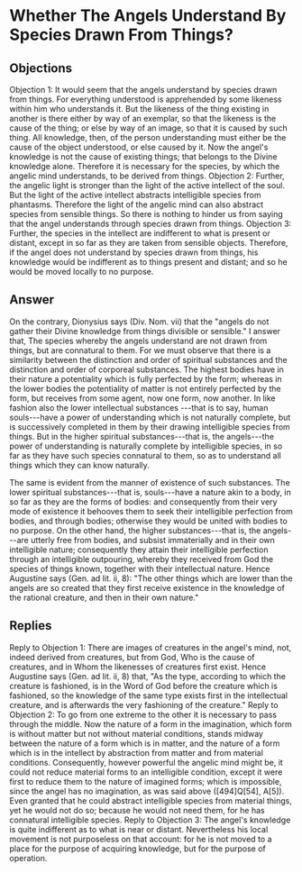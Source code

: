 # Whether The Angels Understand By Species Drawn From Things?
## Objections
Objection 1: It would seem that the angels understand by species drawn from things. For everything understood is apprehended by some likeness within him who understands it. But the likeness of the thing existing in another is there either by way of an exemplar, so that the likeness is the cause of the thing; or else by way of an image, so that it is caused by such thing. All knowledge, then, of the person understanding must either be the cause of the object understood, or else caused by it. Now the angel's knowledge is not the cause of existing things; that belongs to the Divine knowledge alone. Therefore it is necessary for the species, by which the angelic mind understands, to be derived from things.
Objection 2: Further, the angelic light is stronger than the light of the active intellect of the soul. But the light of the active intellect abstracts intelligible species from phantasms. Therefore the light of the angelic mind can also abstract species from sensible things. So there is nothing to hinder us from saying that the angel understands through species drawn from things.
Objection 3: Further, the species in the intellect are indifferent to what is present or distant, except in so far as they are taken from sensible objects. Therefore, if the angel does not understand by species drawn from things, his knowledge would be indifferent as to things present and distant; and so he would be moved locally to no purpose.
## Answer
On the contrary, Dionysius says (Div. Nom. vii) that the "angels do not gather their Divine knowledge from things divisible or sensible."
I answer that, The species whereby the angels understand are not drawn from things, but are connatural to them. For we must observe that there is a similarity between the distinction and order of spiritual substances and the distinction and order of corporeal substances. The highest bodies have in their nature a potentiality which is fully perfected by the form; whereas in the lower bodies the potentiality of matter is not entirely perfected by the form, but receives from some agent, now one form, now another. In like fashion also the lower intellectual substances ---that is to say, human souls---have a power of understanding which is not naturally complete, but is successively completed in them by their drawing intelligible species from things. But in the higher spiritual substances---that is, the angels---the power of understanding is naturally complete by intelligible species, in so far as they have such species connatural to them, so as to understand all things which they can know naturally.

The same is evident from the manner of existence of such substances. The lower spiritual substances---that is, souls---have a nature akin to a body, in so far as they are the forms of bodies: and consequently from their very mode of existence it behooves them to seek their intelligible perfection from bodies, and through bodies; otherwise they would be united with bodies to no purpose. On the other hand, the higher substances---that is, the angels---are utterly free from bodies, and subsist immaterially and in their own intelligible nature; consequently they attain their intelligible perfection through an intelligible outpouring, whereby they received from God the species of things known, together with their intellectual nature. Hence Augustine says (Gen. ad lit. ii, 8): "The other things which are lower than the angels are so created that they first receive existence in the knowledge of the rational creature, and then in their own nature."
## Replies
Reply to Objection 1: There are images of creatures in the angel's mind, not, indeed derived from creatures, but from God, Who is the cause of creatures, and in Whom the likenesses of creatures first exist. Hence Augustine says (Gen. ad lit. ii, 8) that, "As the type, according to which the creature is fashioned, is in the Word of God before the creature which is fashioned, so the knowledge of the same type exists first in the intellectual creature, and is afterwards the very fashioning of the creature."
Reply to Objection 2: To go from one extreme to the other it is necessary to pass through the middle. Now the nature of a form in the imagination, which form is without matter but not without material conditions, stands midway between the nature of a form which is in matter, and the nature of a form which is in the intellect by abstraction from matter and from material conditions. Consequently, however powerful the angelic mind might be, it could not reduce material forms to an intelligible condition, except it were first to reduce them to the nature of imagined forms; which is impossible, since the angel has no imagination, as was said above ([494]Q[54], A[5]). Even granted that he could abstract intelligible species from material things, yet he would not do so; because he would not need them, for he has connatural intelligible species.
Reply to Objection 3: The angel's knowledge is quite indifferent as to what is near or distant. Nevertheless his local movement is not purposeless on that account: for he is not moved to a place for the purpose of acquiring knowledge, but for the purpose of operation.
